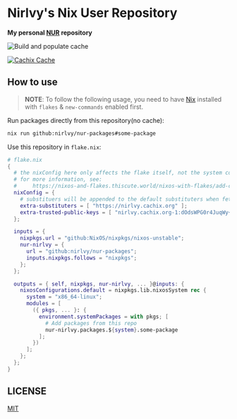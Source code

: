 # Nirlvy's Nix User Repository

**My personal [NUR](https://github.com/nix-community/NUR) repository**

![Build and populate cache](https://github.com/nirlvy/nur-packages/workflows/Build%20and%20populate%20cache/badge.svg)

[![Cachix Cache](https://img.shields.io/badge/cachix-nirlvy-blue.svg)](https://nirlvy.cachix.org)

## How to use

> **NOTE**: To follow the following usage, you need to have [Nix](https://nixos.org/nix/) installed with `flakes` & `new-commands` enabled first.

Run packages directly from this repository(no cache):

```sh
nix run github:nirlvy/nur-packages#some-package
```

Use this repository in `flake.nix`:

```nix
# flake.nix
{
  # the nixConfig here only affects the flake itself, not the system configuration!
  # for more information, see:
  #     https://nixos-and-flakes.thiscute.world/nixos-with-flakes/add-custom-cache-servers
  nixConfig = {
    # substituers will be appended to the default substituters when fetching packages
    extra-substituters = [ "https://nirlvy.cachix.org" ];
    extra-trusted-public-keys = [ "nirlvy.cachix.org-1:dOdsWPG0r4JuqWy+p150yPiVrC28tELUZUdkXobrKZM=" ];
  };

  inputs = {
    nixpkgs.url = "github:NixOS/nixpkgs/nixos-unstable";
    nur-nirlvy = {
      url = "github:nirlvy/nur-packages";
      inputs.nixpkgs.follows = "nixpkgs";
    };
  };

  outputs = { self, nixpkgs, nur-nirlvy, ... }@inputs: {
    nixosConfigurations.default = nixpkgs.lib.nixosSystem rec {
      system = "x86_64-linux";
      modules = [
        ({ pkgs, ... }: {
          environment.systemPackages = with pkgs; [
            # Add packages from this repo
            nur-nirlvy.packages.${system}.some-package
          ];
        })
      ];
    };
  };
}
```

## LICENSE

[MIT](./LICENSE)
